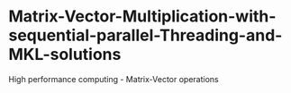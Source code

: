 # Matrix-Vector-Multiplication-with-sequential-parallel-Threading-and-MKL-solutions
High performance computing - Matrix-Vector operations
